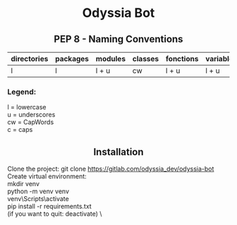 <div align="center">

# Odyssia Bot

## PEP 8 - Naming Conventions

</div>

| directories | packages  | modules  | classes | fonctions | variables | constants |
| ------ | ------ | ------ | ------ | ------ | ------ | ------ |
| l | l | l + u | cw | l + u | l + u | c + u |

### Legend:

l = lowercase \
u = underscores \
cw = CapWords \
c = caps

<div align="center">

## Installation

</div>

Clone the project: git clone https://gitlab.com/odyssia_dev/odyssia-bot \
Create virtual environment: \
mkdir venv \
python -m venv venv \
venv\Scripts\activate \
pip install -r requirements.txt \
(if you want to quit: deactivate) \
